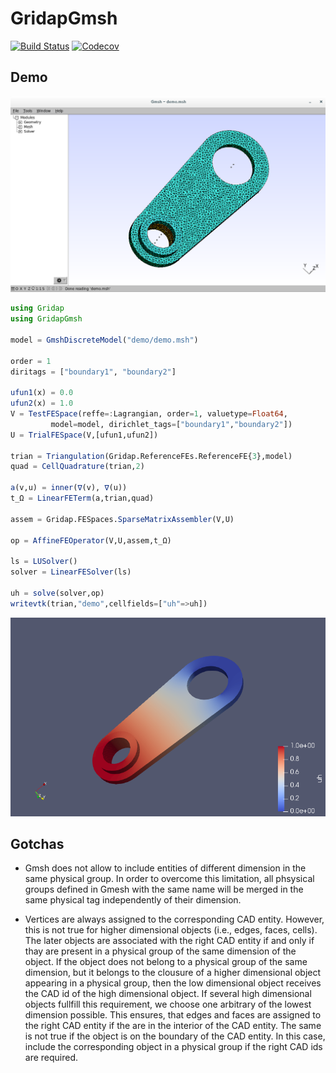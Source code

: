 # GridapGmsh

[![Build Status](https://travis-ci.com/gridap/GridapGmsh.jl.svg?branch=master)](https://travis-ci.com/gridap/GridapGmsh.jl)
[![Codecov](https://codecov.io/gh/gridap/GridapGmsh.jl/branch/master/graph/badge.svg)](https://codecov.io/gh/gridap/GridapGmsh.jl)


## Demo


![](demo/demo-gmsh.png)

```julia
using Gridap
using GridapGmsh

model = GmshDiscreteModel("demo/demo.msh")

order = 1
diritags = ["boundary1", "boundary2"]

ufun1(x) = 0.0
ufun2(x) = 1.0
V = TestFESpace(reffe=:Lagrangian, order=1, valuetype=Float64,
         model=model, dirichlet_tags=["boundary1","boundary2"])
U = TrialFESpace(V,[ufun1,ufun2])

trian = Triangulation(Gridap.ReferenceFEs.ReferenceFE{3},model)
quad = CellQuadrature(trian,2)

a(v,u) = inner(∇(v), ∇(u))
t_Ω = LinearFETerm(a,trian,quad)

assem = Gridap.FESpaces.SparseMatrixAssembler(V,U)

op = AffineFEOperator(V,U,assem,t_Ω)

ls = LUSolver()
solver = LinearFESolver(ls)

uh = solve(solver,op)
writevtk(trian,"demo",cellfields=["uh"=>uh])

```

![](demo/demo.png)

## Gotchas

- Gmsh does not allow to include entities of different dimension in the same physical group. In order to overcome this limitation, all phsysical groups defined in Gmesh with the same name will be merged in the same physical tag independently of their dimension.

- Vertices are always assigned to the corresponding CAD entity. However, this is not true for higher dimensional objects (i.e., edges, faces, cells). The later objects are associated with the right CAD entity if and only if thay are present in a physical group of the same dimension of the object. If the object does not belong to a physical group of the same dimension, but it belongs to the clousure of a higher dimensional object appearing in a physical group, then the low dimensional object receives the CAD id of the high dimensional object. If several high dimensional objects fullfill this requirement, we choose one arbitrary of the lowest dimension possible. This ensures, that edges and faces are assigned to the right CAD entity if the are in the interior of the CAD entity. The same is not true if the object is on the boundary of the CAD entity. In this case, include the corresponding object in a physical group if the right CAD ids are required.

